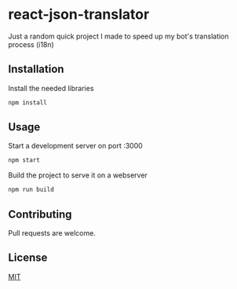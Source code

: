 # react-json-translator

Just a random quick project I made to speed up my bot's translation process (i18n)

## Installation

Install the needed libraries

```bash
npm install
```

## Usage

Start a development server on port :3000

```bash
npm start
```

Build the project to serve it on a webserver

```bash
npm run build
```

## Contributing

Pull requests are welcome.

## License

[MIT](https://choosealicense.com/licenses/mit/)
